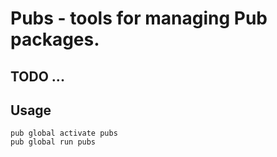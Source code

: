 # Pubs - tools for managing Pub packages.

## TODO ...

## Usage

```
pub global activate pubs
pub global run pubs
```
